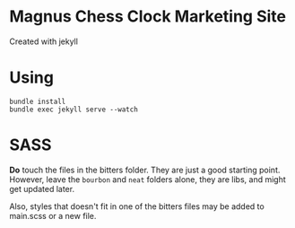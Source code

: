 # Magnus Chess Clock Marketing Site

Created with jekyll

# Using

```
bundle install
bundle exec jekyll serve --watch
```

# SASS

**Do** touch the files in the bitters folder. They are just a good starting point.
However, leave the `bourbon` and `neat` folders alone, they are libs, and might get updated later.

Also, styles that doesn't fit in one of the bitters files may be added to main.scss or a new file.
